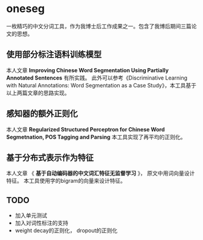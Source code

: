 oneseg
======

一枚精巧的中文分词工具，作为我博士后工作成果之一。包含了我博后期间三篇论文的思想。

使用部分标注语料训练模型
-------------------------------

本人文章 **Improving Chinese Word Segmentation Using Partially Annotated Sentences** 有所实践。 此外可以参考《Discriminative Learning with Natural Annotations: Word Segmentation as a Case Study》，本工具基于以上两篇文章的思路实现。

感知器的额外正则化
----------------------------------

本人文章 **Regularized Structured Perceptron for Chinese Word Segmetnation, POS Tagging and Parsing** 本工具实现了再平均的正则化。 

基于分布式表示作为特征
-----------------------------

本人文章 《 **基于自动编码器的中文词汇特征无监督学习** 》， 原文中用词向量设计特征。 本工具使用字的bigram的向量来设计特征。

TODO
-------

* 加入单元测试
* 加入对词性标注的支持
* weight decay的正则化， dropout的正则化
